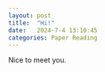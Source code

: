 ```yaml
---
layout: post
title:  "Hi!"
date:   2024-7-4 13:10:45
categories: Paper Reading
---
```


Nice to meet you.